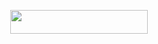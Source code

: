 </h3>

<p align="center"><a href="https://dashboard.heroku.com/new?template=
https://github.com/Akash8t2/Ai"> <img src="https://img.shields.io/badge/Deploy%20On%20Heroku-black?style=for-the-badge&logo=heroku" width="220" height="38.45"/></a></p>

</p>
